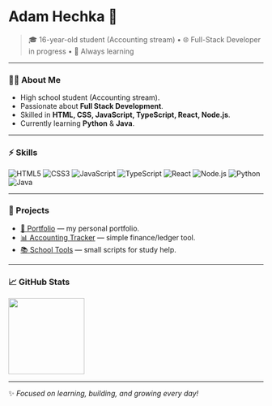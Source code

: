 # Adam Hechka 👋

> 🎓 16-year-old student (Accounting stream) • 🌐 Full-Stack Developer in progress • 🚀 Always learning

---

### 👨‍💻 About Me

* High school student (Accounting stream).
* Passionate about **Full Stack Development**.
* Skilled in **HTML, CSS, JavaScript, TypeScript, React, Node.js**.
* Currently learning **Python** & **Java**.

---

### ⚡ Skills

![HTML5](https://img.shields.io/badge/-HTML5-000?\&logo=HTML5)
![CSS3](https://img.shields.io/badge/-CSS3-000?\&logo=CSS3)
![JavaScript](https://img.shields.io/badge/-JavaScript-000?\&logo=JavaScript)
![TypeScript](https://img.shields.io/badge/-TypeScript-000?\&logo=TypeScript)
![React](https://img.shields.io/badge/-React-000?\&logo=React)
![Node.js](https://img.shields.io/badge/-Node.js-000?\&logo=Node.js)
![Python](https://img.shields.io/badge/-Python-000?\&logo=Python)
![Java](https://img.shields.io/badge/-Java-000?\&logo=Java)

---

### 🚀 Projects

* [💼 Portfolio](https://github.com/YOUR_USERNAME/portfolio) — my personal portfolio.
* [📊 Accounting Tracker](https://github.com/YOUR_USERNAME/accounting-tracker) — simple finance/ledger tool.
* [📚 School Tools](https://github.com/YOUR_USERNAME/school-tools) — small scripts for study help.

---

### 📈 GitHub Stats

<img src="https://github-readme-stats.vercel.app/api?username=YOUR_USERNAME&show_icons=true&count_private=true&theme=radical" height="150" />  

---

✨ *Focused on learning, building, and growing every day!*
